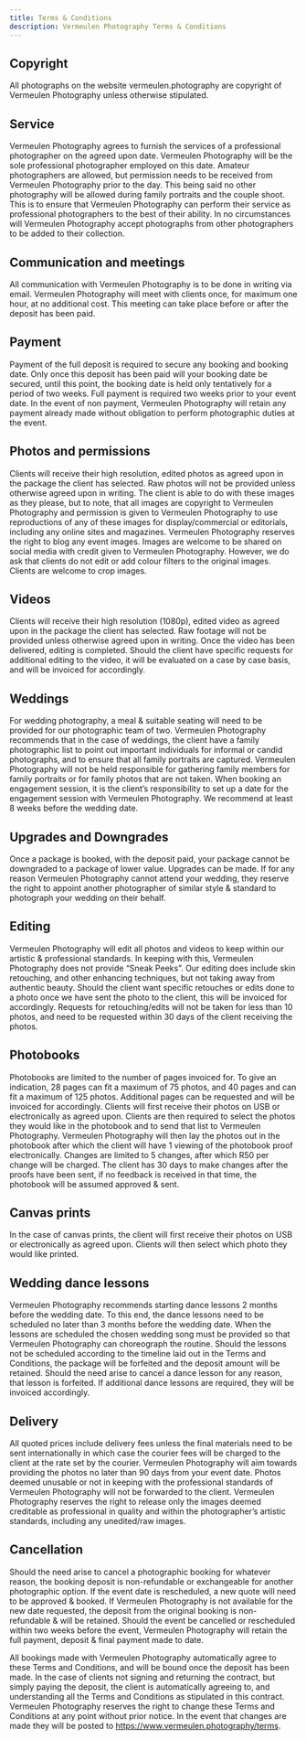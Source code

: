```yaml
---
title: Terms & Conditions
description: Vermeulen Photography Terms & Conditions
---
```


## Copyright
All photographs on the website vermeulen.photography are copyright of Vermeulen Photography unless otherwise stipulated.

## Service
Vermeulen Photography agrees to furnish the services of a professional photographer on the agreed upon date. Vermeulen Photography will be the sole professional photographer employed on this date. Amateur photographers are allowed, but permission needs to be received from Vermeulen Photography prior to the day. This being said no other photography will be allowed during family portraits and the couple shoot. This is to ensure that Vermeulen Photography can perform their service as professional photographers to the best of their ability. In no circumstances will Vermeulen Photography accept photographs from other photographers to be added to their collection.

## Communication and meetings
All communication with Vermeulen Photography is to be done in writing via email.
Vermeulen Photography will meet with clients once, for maximum one hour, at no additional cost. This meeting can take place before or after the deposit has been paid.

## Payment
Payment of the full deposit is required to secure any booking and booking date. Only once this deposit has been paid will your booking date be secured, until this point, the booking date is held only tentatively for a period of two weeks. Full payment is required two weeks prior to your event date. In the event of non payment, Vermeulen Photography will retain any payment already made without obligation to perform photographic duties at the event.

## Photos and permissions
Clients will receive their high resolution, edited photos as agreed upon in the package the client has selected. Raw photos will not be provided unless otherwise agreed upon in writing. The client is able to do with these images as they please, but to note, that all images are copyright to Vermeulen Photography and permission is given to Vermeulen Photography to use reproductions of any of these images for display/commercial or editorials, including any online sites and magazines. Vermeulen Photography reserves the right to blog any event images. Images are welcome to be shared on social media with credit given to Vermeulen Photography. However, we do ask that clients do not edit or add colour filters to the original images. Clients are welcome to crop images.

## Videos
Clients will receive their high resolution (1080p), edited video as agreed upon in the package the client has selected. Raw footage will not be provided unless otherwise agreed upon in writing. Once the video has been delivered, editing is completed. Should the client have specific requests for additional editing to the video, it will be evaluated on a case by case basis, and will be invoiced for accordingly.

## Weddings
For wedding photography, a meal & suitable seating will need to be provided for our photographic team of two.
Vermeulen Photography recommends that in the case of weddings, the client have a family photographic list to point out important individuals for informal or candid photographs, and to ensure that all family portraits are captured. Vermeulen Photography will not be held responsible for gathering family members for family portraits or for family photos that are not taken.
When booking an engagement session, it is the client’s responsibility to set up a date for the engagement session with Vermeulen Photography. We recommend at least 8 weeks before the wedding date.

## Upgrades and Downgrades
Once a package is booked, with the deposit paid, your package cannot be downgraded to a package of lower value. Upgrades can be made. If for any reason Vermeulen Photography cannot attend your wedding, they reserve the right to appoint another photographer of similar style & standard to photograph your wedding on their behalf.

## Editing
Vermeulen Photography will edit all photos and videos to keep within our artistic & professional standards. In keeping with this, Vermeulen Photography does not provide “Sneak Peeks”.
Our editing does include skin retouching, and other enhancing techniques, but not taking away from authentic beauty. Should the client want specific retouches or edits done to a photo once we have sent the photo to the client, this will be invoiced for accordingly. Requests for retouching/edits will not be taken for less than 10 photos, and need to be requested within 30 days of the client receiving the photos.

## Photobooks
Photobooks are limited to the number of pages invoiced for. To give an indication, 28 pages can fit a maximum of 75 photos, and 40 pages and can fit a maximum of 125 photos. Additional pages can be requested and will be invoiced for accordingly.
Clients will first receive their photos on USB or electronically as agreed upon. Clients are then required to select the photos they would like in the photobook and to send that list to Vermeulen Photography. Vermeulen Photography will then lay the photos out in the photobook after which the client will have 1 viewing of the photobook proof electronically. Changes are limited to 5 changes, after which R50 per change will be charged. The client has 30 days to make changes after the proofs have been sent, if no feedback is received in that time, the photobook will be assumed approved & sent.

## Canvas prints
In the case of canvas prints, the client will first receive their photos on USB or electronically as agreed upon. Clients will then select which photo they would like printed.

## Wedding dance lessons
Vermeulen Photography recommends starting dance lessons 2 months before the wedding date. To this end, the dance lessons need to be scheduled no later than 3 months before the wedding date. When the lessons are scheduled the chosen wedding song must be provided so that Vermeulen Photography can choreograph the routine. Should the lessons not be scheduled according to the timeline laid out in the Terms and Conditions, the package will be forfeited and the deposit amount will be retained.
Should the need arise to cancel a dance lesson for any reason, that lesson is forfeited. If additional dance lessons are required, they will be invoiced accordingly.

## Delivery
All quoted prices include delivery fees unless the final materials need to be sent internationally in which case the courier fees will be charged to the client at the rate set by the courier.
Vermeulen Photography will aim towards providing the photos no later than 90 days from your event date. Photos deemed unusable or not in keeping with the professional standards of Vermeulen Photography will not be forwarded to the client. Vermeulen Photography reserves the right to release only the images deemed creditable as professional in quality and within the photographer’s artistic standards, including any unedited/raw images.

## Cancellation
Should the need arise to cancel a photographic booking for whatever reason, the booking deposit is non-refundable or exchangeable for another photographic option. If the event date is rescheduled, a new quote will need to be approved & booked. If Vermeulen Photography is not available for the new date requested, the deposit from the original booking is non-refundable & will be retained. Should the event be cancelled or rescheduled within two weeks before the event, Vermeulen Photography will retain the full payment, deposit & final payment made to date.

All bookings made with Vermeulen Photography automatically agree to these Terms and Conditions, and will be bound once the deposit has been made. In the case of clients not signing and returning the contract, but simply paying the deposit, the client is automatically agreeing to, and understanding all the Terms and Conditions as stipulated in this contract.
Vermeulen Photography reserves the right to change these Terms and Conditions at any point without prior notice. In the event that changes are made they will be posted to https://www.vermeulen.photography/terms.